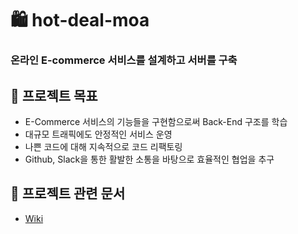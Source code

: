 # 🛍 hot-deal-moa
### 온라인 E-commerce 서비스를 설계하고 서버를 구축

## 🔹 프로젝트 목표
* E-Commerce 서비스의 기능들을 구현함으로써 Back-End 구조를 학습
* 대규모 트래픽에도 안정적인 서비스 운영
* 나쁜 코드에 대해 지속적으로 코드 리팩토링
* Github, Slack을 통한 활발한 소통을 바탕으로 효율적인 협업을 추구

## 🔹 프로젝트 관련 문서 
* [Wiki](https://github.com/f-lab-edu/hot-deal-moa/wiki)
